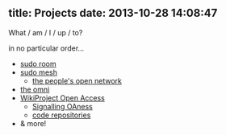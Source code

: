 title: Projects
date: 2013-10-28 14:08:47
---

What / am / I / up / to?

in no particular order...

* [sudo room](https://sudoroom.org/)
* [sudo mesh](https://sudomesh.org/)
    * [the people's open network](https://peoplesopen.net/)
* [the omni](http://omni-oakland.org/)
* [WikiProject Open Access](https://en.wikipedia.org/wiki/Wikipedia:WikiProject_Open_Access)
    * [Signalling OAness](https://en.wikipedia.org/wiki/Wikipedia:WikiProject_Open_Access/Signalling_OA-ness)
    * [code repositories](https://github.com/wpoa)
* &amp; more!
